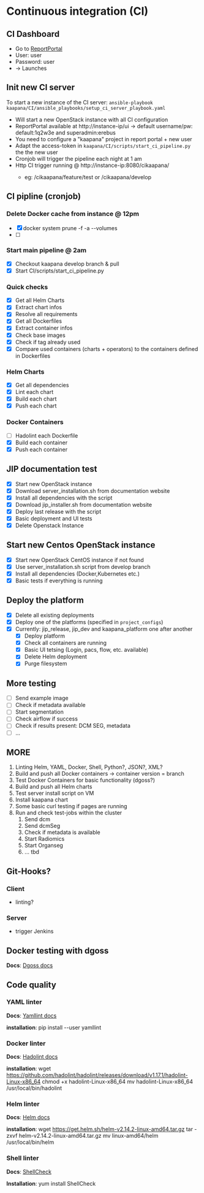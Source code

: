 # Continuous integration (CI)

## CI Dashboard

- Go to [ReportPortal](http://10.128.130.67/ui/#kaapana/launches/all)
- User: user
- Password: user
- -> Launches

## Init new CI server
To start a new instance of the CI server:
`ansible-playbook kaapana/CI/ansible_playbooks/setup_ci_server_playbook.yaml`

- Will start a new OpenStack instance with all CI configuration
- ReportPortal available at http://instance-ip/ui -> default username/pw: default:1q2w3e  and superadmin:erebus
- You need to configure a "kaapana" project in report portal + new user
- Adapt the access-token in `kaapana/CI/scripts/start_ci_pipeline.py` the the new user
- Cronjob will trigger the pipeline each night at 1 am
- Http CI trigger running @ http://instance-ip:8080/cikaapana/<branch> 
  - eg: /cikaapana/feature/test or /cikaapana/develop

## CI pipline (cronjob)

### Delete Docker cache from instance @ 12pm

- [x] docker system prune -f -a --volumes
- [ ]    

### Start main pipeline @ 2am

- [x] Checkout kaapana develop branch & pull
- [x] Start CI/scripts/start_ci_pipeline.py

### Quick checks

- [x] Get all Helm Charts
- [X] Extract chart infos   
- [x] Resolve all requirements
- [x] Get all Dockerfiles
- [X] Extract container infos   
- [x] Check base images 
- [x] Check if tag already used
- [x] Compare used containers (charts + operators) to the containers defined in Dockerfiles 

### Helm Charts

- [x] Get all dependencies
- [x] Lint each chart
- [x] Build each chart
- [x] Push each chart

### Docker Containers

- [ ] Hadolint each Dockerfile
- [x] Build each container
- [x] Push each container

## JIP documentation test

- [x] Start new OpenStack instance
- [x] Download server_installation.sh from documentation website
- [x] Install all dependencies with the script
- [x] Download jip_installer.sh from documentation website
- [x] Deploy last release with the script
- [x] Basic deployment and UI tests
- [x] Delete Openstack Instance  

## Start new Centos OpenStack instance

- [x] Start new OpenStack CentOS instance if not found
- [x] Use server_installation.sh script from develop branch
- [x] Install all dependencies (Docker,Kubernetes etc.)
- [x] Basic tests if everything is running

## Deploy the platform

- [x] Delete all existing deployments
- [x] Deploy one of the platforms (specified in `project_configs`)
- [x] Currently: jip_release, jip_dev and kaapana_platform one after another
  - [x] Deploy platform
  - [x] Check all containers are running
  - [x] Basic UI tetsing (Login, pacs, flow, etc. available)
  - [x] Delete Helm deployment
  - [x] Purge filesystem
  
## More testing

- [ ] Send example image
- [ ] Check if metadata available
- [ ] Start segmentation 
- [ ] Check airflow if success
- [ ] Check if results present: DCM SEG, metadata
- [ ] ...

## MORE

1) Linting Helm, YAML, Docker, Shell, Python?, JSON?, XML?
2) Build and push all Docker containers -> container version = branch
3) Test Docker Containers for basic functionality (dgoss?)
4) Build and push all Helm charts
5) Test server install script on VM
6) Install kaapana chart
7) Some basic curl testing if pages are running
8) Run and check test-jobs within the cluster
    1) Send dcm
    2) Send dcmSeg
    3) Check if metadata is available
    4) Start Radiomics
    5) Start Organseg
    6) ... tbd

## Git-Hooks?

### Client
- linting?

### Server
- trigger Jenkins

## Docker testing with dgoss
**Docs**: [Dgoss docs](https://github.com/aelsabbahy/goss/tree/master/extras/dgoss)

## Code quality
### YAML linter
**Docs**: [Yamllint docs](https://yamllint.readthedocs.io/en/stable/quickstart.html)

**installation**:
    pip install --user yamllint

### Docker linter
**Docs**: [Hadolint docs](https://github.com/hadolint/hadolint/releases/)

**installation**:
    wget https://github.com/hadolint/hadolint/releases/download/v1.17.1/hadolint-Linux-x86_64
    chmod +x hadolint-Linux-x86_64
    mv hadolint-Linux-x86_64 /usr/local/bin/hadolint

### Helm linter
**Docs**: [Helm docs](https://helm.sh/docs/using_helm/#installing-helm)

**installation**:
    wget https://get.helm.sh/helm-v2.14.2-linux-amd64.tar.gz
    tar -zxvf helm-v2.14.2-linux-amd64.tar.gz
    mv linux-amd64/helm /usr/local/bin/helm

### Shell linter
**Docs**: [ShellCheck](https://github.com/koalaman/shellcheck/wiki)

**Installation**:
    yum install ShellCheck
